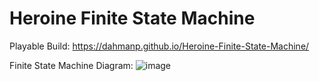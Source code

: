 # Heroine Finite State Machine
Playable Build: https://dahmanp.github.io/Heroine-Finite-State-Machine/

Finite State Machine Diagram:
![image](https://github.com/user-attachments/assets/1c3ff880-411b-4a60-9d55-52f5b6b4ca3a)
